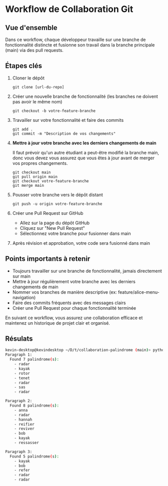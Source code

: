 # Workflow de Collaboration Git

## Vue d'ensemble
Dans ce workflow, chaque développeur travaille sur une branche de fonctionnalité distincte et fusionne son travail dans la branche principale (main) via des pull requests.

## Étapes clés

1. Cloner le dépôt
   ```
   git clone [url-du-repo]
   ```

2. Créer une nouvelle branche de fonctionnalité (les branches ne doivent pas avoir le même nom)
   ```
   git checkout -b votre-feature-branche
   ```

3. Travailler sur votre fonctionnalité et faire des commits
   ```
   git add .
   git commit -m "Description de vos changements"
   ```

4. **Mettre à jour votre branche avec les derniers changements de main**

   Il faut prévoir qu'un autre étudiant a peut-être modifié la branche main, donc vous devez vous assurez que vous êtes à jour avant de merger vos propres changements.


   ```
   git checkout main
   git pull origin main
   git checkout votre-feature-branche
   git merge main
   ```

5. Pousser votre branche vers le dépôt distant
   ```
   git push -u origin votre-feature-branche
   ```

6. Créer une Pull Request sur GitHub
   - Allez sur la page du dépôt GitHub
   - Cliquez sur "New Pull Request"
   - Sélectionnez votre branche pour fusionner dans main

7. Après révision et approbation, votre code sera fusionné dans main

## Points importants à retenir
- Toujours travailler sur une branche de fonctionnalité, jamais directement sur main
- Mettre à jour régulièrement votre branche avec les derniers changements de main
- Nommer vos branches de manière descriptive (ex: feature/alice-menu-navigation)
- Faire des commits fréquents avec des messages clairs
- Créer une Pull Request pour chaque fonctionnalité terminée

En suivant ce workflow, vous assurez une collaboration efficace et maintenez un historique de projet clair et organisé.


##  Résulats

```bash
kevin-desktop@kevindesktop ~/D/t/collaboration-palindrome (main)> python palin.py  palin.txt                                        (base) 
Paragraph 1:
  Found 7 palindrome(s):
    - radar
    - kayak
    - rotor
    - tenet
    - radar
    - sas
    - radar

Paragraph 2:
  Found 8 palindrome(s):
    - anna
    - radar
    - hannah
    - reifier
    - reviver
    - bob
    - kayak
    - ressasser

Paragraph 3:
  Found 5 palindrome(s):
    - kayak
    - bob
    - refer
    - radar
    - radar
```